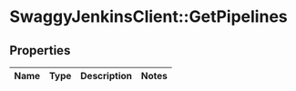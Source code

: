 # SwaggyJenkinsClient::GetPipelines

## Properties
Name | Type | Description | Notes
------------ | ------------- | ------------- | -------------


